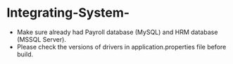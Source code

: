 # Integrating-System-

- Make sure already had Payroll database (MySQL) and HRM database (MSSQL Server).
- Please check the versions of drivers in application.properties file before build.
